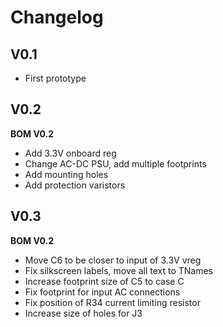 # Changelog

## V0.1 

- First prototype

## V0.2

**BOM V0.2**

- Add 3.3V onboard reg 
- Change AC-DC PSU, add multiple footprints 
- Add mounting holes 
- Add protection varistors 

## V0.3

**BOM V0.2**

- Move C6 to be closer to input of 3.3V vreg 
- Fix silkscreen labels, move all text to TNames 
- Increase footprint size of C5 to case C
- Fix footprint for input AC connections 
- Fix position of R34 current limiting resistor
- Increase size of holes for J3 


